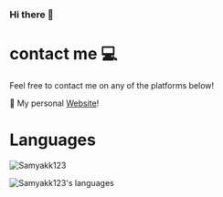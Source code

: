 ### Hi there 👋

# contact me :computer:
Feel free to contact me on any of the platforms below! 

:microphone: My personal [Website]!    



# Languages

<img align="center" alt="Samyakk123" src="https://komarev.com/ghpvc/?username=Samyakk123"/>

<p align="left">
  <img alt="Samyakk123's languages" src="https://github-readme-stats.vercel.app/api/top-langs/?username=Samyakk123&langs_count=6&layout=compact&theme=dark"/>
</p>

<!--
**Samyakk123/Samyakk123** is a ✨ _special_ ✨ repository because its `README.md` (this file) appears on your GitHub profile.

Here are some ideas to get you started:

- 🔭 I’m currently working on ...
- 🌱 I’m currently learning ...
- 👯 I’m looking to collaborate on ...
- 🤔 I’m looking for help with ...
- 💬 Ask me about ...
- 📫 How to reach me: ...
- 😄 Pronouns: ...
- ⚡ Fun fact: ...
-->

[website]: https://samyakmehta.me/
